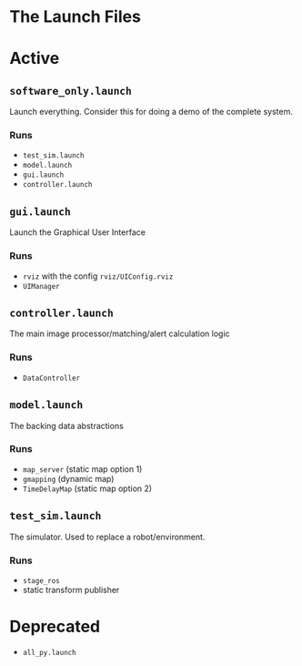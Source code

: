 The Launch Files
================

# Active

## `software_only.launch`

Launch everything. Consider this for doing a demo of the complete system.

### Runs
- `test_sim.launch`
- `model.launch`
- `gui.launch`
- `controller.launch`

## `gui.launch`

Launch the Graphical User Interface

### Runs
- `rviz` with the config `rviz/UIConfig.rviz`
- `UIManager`

## `controller.launch`

The main image processor/matching/alert calculation logic

### Runs
- `DataController`

## `model.launch`

The backing data abstractions

### Runs
- `map_server` (static map option 1)
- `gmapping` (dynamic map)
- `TimeDelayMap` (static map option 2)

## `test_sim.launch`

The simulator. Used to replace a robot/environment.

### Runs
- `stage_ros`
- static transform publisher

# Deprecated

- `all_py.launch`